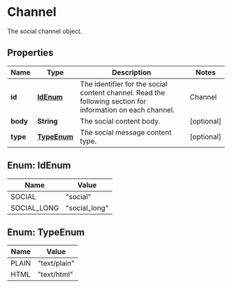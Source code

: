 

# Channel

The social channel object.

## Properties

| Name | Type | Description | Notes |
|------------ | ------------- | ------------- | -------------|
|**id** | [**IdEnum**](#IdEnum) | The identifier for the social content channel. Read the following section for information on each channel.  | Channel        | id | | -------------- |--------------- | | Twitter        | &#x60;\&quot;social\&quot;&#x60; | | Facebook       | &#x60;\&quot;social_long\&quot;&#x60; | |  [optional] |
|**body** | **String** | The social content body. |  [optional] |
|**type** | [**TypeEnum**](#TypeEnum) | The social message content type. |  [optional] |



## Enum: IdEnum

| Name | Value |
|---- | -----|
| SOCIAL | &quot;social&quot; |
| SOCIAL_LONG | &quot;social_long&quot; |



## Enum: TypeEnum

| Name | Value |
|---- | -----|
| PLAIN | &quot;text/plain&quot; |
| HTML | &quot;text/html&quot; |



